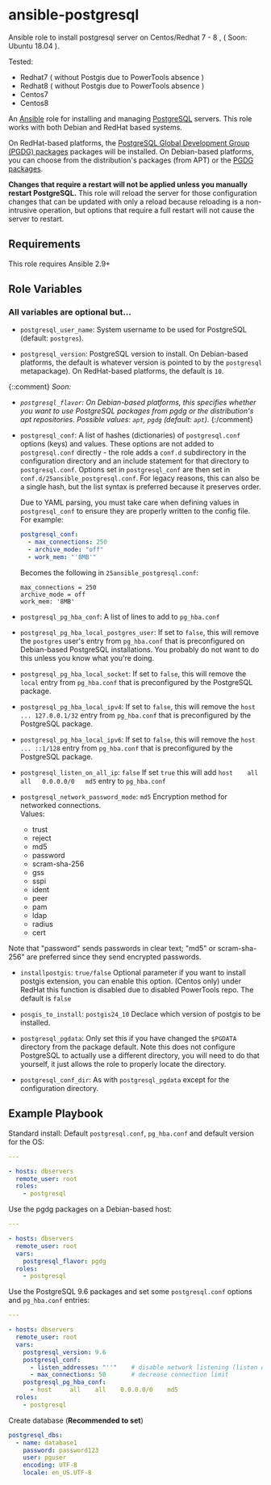 ansible-postgresql
===========
Ansible role to install postgresql server on Centos/Redhat 7 - 8 , ( Soon: Ubuntu 18.04 ).

Tested:
- Redhat7 ( without Postgis due to PowerTools absence )
- Redhat8 ( without Postgis due to PowerTools absence )
- Centos7
- Centos8 


An [Ansible][ansible] role for installing and managing [PostgreSQL][postgresql] servers. This role works with both
Debian and RedHat based systems.

On RedHat-based platforms, the [PostgreSQL Global Development Group (PGDG) packages][pgdg_yum] packages will be
installed. On Debian-based platforms, you can choose from the distribution's packages (from APT) or the [PGDG
packages][pgdg_apt].

[ansible]: http://www.ansible.com/
[postgresql]: http://www.postgresql.org/
[pgdg_yum]: http://yum.postgresql.org/
[pgdg_apt]: http://apt.postgresql.org/

**Changes that require a restart will not be applied unless you manually restart PostgreSQL.** This role will reload the
server for those configuration changes that can be updated with only a reload because reloading is a non-intrusive
operation, but options that require a full restart will not cause the server to restart.

Requirements
------------

This role requires Ansible 2.9+

Role Variables
--------------

### All variables are optional but... ###

- `postgresql_user_name`: System username to be used for PostgreSQL (default: `postgres`).

- `postgresql_version`: PostgreSQL version to install. On Debian-based platforms, the default is whatever version is
  pointed to by the `postgresql` metapackage). On RedHat-based platforms, the default is `10`.

{::comment} _Soon:_
- _`postgresql_flavor`: On Debian-based platforms, this specifies whether you want to use PostgreSQL packages from pgdg
  or the distribution's apt repositories. Possible values: `apt`, `pgdg` (default: `apt`)._ {:/comment} 

- `postgresql_conf`: A list of hashes (dictionaries) of `postgresql.conf` options (keys) and values. These options are
  not added to `postgresql.conf` directly - the role adds a `conf.d` subdirectory in the configuration directory and an
  include statement for that directory to `postgresql.conf`. Options set in `postgresql_conf` are then set in
  `conf.d/25ansible_postgresql.conf`. For legacy reasons, this can also be a single hash, but the list syntax is
  preferred because it preserves order.

  Due to YAML parsing, you must take care when defining values in
  `postgresql_conf` to ensure they are properly written to the config file. For
  example:

  ```yaml
  postgresql_conf:
    - max_connections: 250
    - archive_mode: "off"
    - work_mem: "'8MB'"
  ```

  Becomes the following in `25ansible_postgresql.conf`:

  ```
  max_connections = 250
  archive_mode = off
  work_mem: '8MB'
  ```

- `postgresql_pg_hba_conf`: A list of lines to add to `pg_hba.conf`

- `postgresql_pg_hba_local_postgres_user`: If set to `false`, this will remove the `postgres` user's entry from
  `pg_hba.conf` that is preconfigured on Debian-based PostgreSQL installations. You probably do not want to do this
  unless you know what you're doing.

- `postgresql_pg_hba_local_socket`: If set to `false`, this will remove the `local` entry from `pg_hba.conf` that is
  preconfigured by the PostgreSQL package.

- `postgresql_pg_hba_local_ipv4`: If set to `false`, this will remove the `host ... 127.0.0.1/32` entry from
  `pg_hba.conf` that is preconfigured by the PostgreSQL package.

- `postgresql_pg_hba_local_ipv6`: If set to `false`, this will remove the `host ... ::1/128` entry from `pg_hba.conf`
  that is preconfigured by the PostgreSQL package.

- `postgresql_listen_on_all_ip`: `false` If set `true` this will add `host    all   all   0.0.0.0/0   md5` entry to  `pg_hba.conf`

- `postgresql_network_password_mode`: `md5` Encryption method for networked connections.  
  Values: 
  - trust
  - reject
  - md5
  - password
  - scram-sha-256
  - gss
  - sspi
  - ident
  - peer
  - pam
  - ldap
  - radius
  - cert  

Note that "password" sends passwords in clear text; "md5" or scram-sha-256" are preferred since they send encrypted passwords.

- `installpostgis`: `true/false` Optional parameter if you want to install postgis extension, you can enable this option. (Centos only) 
    under RedHat this function is disabled due to disabled PowerTools repo. The default is `false`

- `posgis_to_install`: `postgis24_10` Declace which version of postgis to be installed.

- `postgresql_pgdata`: Only set this if you have changed the `$PGDATA` directory from the package default. Note this
  does not configure PostgreSQL to actually use a different directory, you will need to do that yourself, it just allows
  the role to properly locate the directory.

- `postgresql_conf_dir`: As with `postgresql_pgdata` except for the configuration directory.


Example Playbook
----------------

Standard install: Default `postgresql.conf`, `pg_hba.conf` and default version for the OS:

```yaml
---

- hosts: dbservers
  remote_user: root
  roles:
    - postgresql
```

Use the pgdg packages on a Debian-based host:

```yaml
---

- hosts: dbservers
  remote_user: root
  vars:
    postgresql_flavor: pgdg
  roles:
    - postgresql
```

Use the PostgreSQL 9.6 packages and set some `postgresql.conf` options and `pg_hba.conf` entries:

```yaml
---

- hosts: dbservers
  remote_user: root
  vars:
    postgresql_version: 9.6
    postgresql_conf:
      - listen_addresses: "''"    # disable network listening (listen on unix socket only)
      - max_connections: 50       # decrease connection limit
    postgresql_pg_hba_conf:
      - host     all    all    0.0.0.0/0    md5
  roles:
    - postgresql
```

Create database (__Recommended to set__)

```yaml
postgresql_dbs:
  - name: database1
    password: password123
    user: pguser
    encoding: UTF-8
    locale: en_US.UTF-8
```